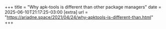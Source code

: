 +++
title = "Why apk-tools is different than other package managers"
date = 2025-06-10T21:17:25-03:00
[extra]
url = "https://ariadne.space/2021/04/24/why-apktools-is-different-than.html"
+++
